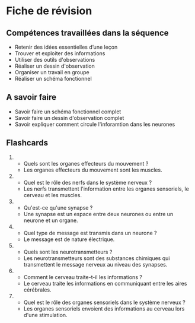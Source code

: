 # Fiche de révision


## Compétences travaillées dans la séquence
- Retenir des idées essentielles d’une leçon
- Trouver et exploiter des informations
- Utiliser des outils d'observations
- Réaliser un dessin d'observation
- Organiser un travail en groupe
- Réaliser un schéma fonctionnel

## A savoir faire

- Savoir faire un schéma fonctionnel complet
- Savoir faire un dessin d'observation complet
- Savoir expliquer comment circule l'inforamtion dans les neurones

## Flashcards


<div markdown class="flashcard">

1. 
    - Quels sont les organes effecteurs du mouvement ?
    - Les organes effecteurs du mouvement sont les muscles.
2. 
    - Quel est le rôle des nerfs dans le système nerveux ?
    - Les nerfs transmettent l'information entre les organes sensoriels, le cerveau et les muscles.
      
3. 
    - Qu'est-ce qu'une synapse ?
    - Une synapse est un espace entre deux neurones ou entre un neurone et un organe.

4.  
    - Quel type de message est transmis dans un neurone ?
    - Le message est de nature électrique.

5. 
    - Quels sont les neurotransmetteurs ?
    - Les neurotransmetteurs sont des substances chimiques qui transmettent le message nerveux au niveau des synapses.

6. 
    - Comment le cerveau traite-t-il les informations ?
    - Le cerveau traite les informations en communiquant entre les aires cérébrales.

7. 
    - Quel est le rôle des organes sensoriels dans le système nerveux ?
    - Les organes sensoriels envoient des informations au cerveau lors d'une stimulation.
</div>
